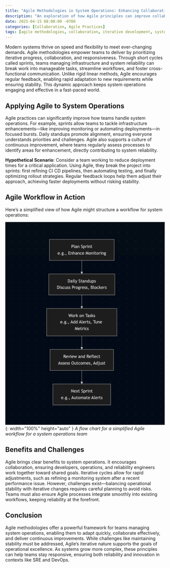 ```yaml
---
title: "Agile Methodologies in System Operations: Enhancing Collaboration and Efficiency"
description: "An exploration of how Agile principles can improve collaboration and efficiency in system operations and infrastructure management."
date: 2025-04-15 08:00:00 -0700
categories: [Collaboration, Agile Practices]
tags: [agile methodologies, collaboration, iterative development, system reliability]
---
```


Modern systems thrive on speed and flexibility to meet ever-changing demands. Agile methodologies empower teams to deliver by prioritizing iterative progress, collaboration, and responsiveness. Through short cycles called sprints, teams managing infrastructure and system reliability can break work into manageable tasks, streamline workflows, and foster cross-functional communication. Unlike rigid linear methods, Agile encourages regular feedback, enabling rapid adaptation to new requirements while ensuring stability. This dynamic approach keeps system operations engaging and effective in a fast-paced world.

## Applying Agile to System Operations
Agile practices can significantly improve how teams handle system operations. For example, sprints allow teams to tackle infrastructure enhancements—like improving monitoring or automating deployments—in focused bursts. Daily standups promote alignment, ensuring everyone understands priorities and challenges. Agile also supports a culture of continuous improvement, where teams regularly assess processes to identify areas for enhancement, directly contributing to system reliability.

**Hypothetical Scenario**: Consider a team working to reduce deployment times for a critical application. Using Agile, they break the project into sprints: first refining CI CD pipelines, then automating testing, and finally optimizing rollout strategies. Regular feedback loops help them adjust their approach, achieving faster deployments without risking stability.

## Agile Workflow in Action
Here’s a simplified view of how Agile might structure a workflow for system operations:

![Desktop View](/assets/img/posts/20250415/agile-workflow.png){: width="100%" height="auto" }
_A flow chart for a simplified Agile workflow for a system operations team_

## Benefits and Challenges
Agile brings clear benefits to system operations. It encourages collaboration, ensuring developers, operations, and reliability engineers work together toward shared goals. Iterative cycles allow for rapid adjustments, such as refining a monitoring system after a recent performance issue. However, challenges exist—balancing operational stability with iterative changes requires careful planning to avoid risks. Teams must also ensure Agile processes integrate smoothly into existing workflows, keeping reliability at the forefront.

## Conclusion
Agile methodologies offer a powerful framework for teams managing system operations, enabling them to adapt quickly, collaborate effectively, and deliver continuous improvements. While challenges like maintaining stability must be addressed, Agile’s iterative nature supports the goals of operational excellence. As systems grow more complex, these principles can help teams stay responsive, ensuring both reliability and innovation in contexts like SRE and DevOps.
